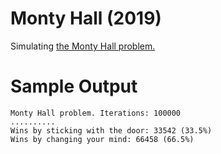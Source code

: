 # Monty Hall (2019)

Simulating [the Monty Hall problem.](https://en.wikipedia.org/wiki/Monty_Hall_problem)

# Sample Output
```
Monty Hall problem. Iterations: 100000
..........
Wins by sticking with the door: 33542 (33.5%)
Wins by changing your mind: 66458 (66.5%)
```
